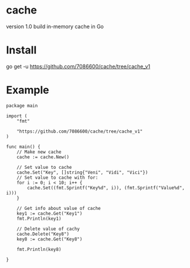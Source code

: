 # cache
version 1.0
build in-memory cache in Go

# Install

go get -u https://github.com/7086600/cache/tree/cache_v1

# Example

```
package main

import (
	"fmt"

	"https://github.com/7086600/cache/tree/cache_v1"
)

func main() {
	// Make new cache
	cache := cache.New()

	// Set value to cache
	cache.Set("Key", []string{"Veni", "Vidi", "Vici"})
	// Set value to cache with for:
	for i := 0; i < 10; i++ {
		cache.Set((fmt.Sprintf("Key%d", i)), (fmt.Sprintf("Value%d", i)))
	}

	// Get info about value of cache
	key1 := cache.Get("Key1")
	fmt.Println(key1)

	// Delete value of cachу
	cache.Delete("Key8")
	key8 := cache.Get("Key8")

	fmt.Println(key8)

}
```